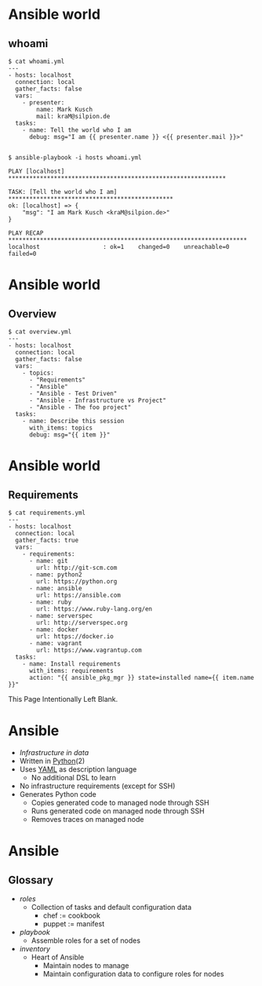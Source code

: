 <!SLIDE title>

<!-- -->

<!SLIDE command commandline small>

# Ansible world

## whoami

    $ cat whoami.yml
    ---
    - hosts: localhost
      connection: local
      gather_facts: false
      vars:
        - presenter:
            name: Mark Kusch
            mail: kraM@silpion.de
      tasks:
        - name: Tell the world who I am
          debug: msg="I am {{ presenter.name }} <{{ presenter.mail }}>"


    $ ansible-playbook -i hosts whoami.yml

    PLAY [localhost] **************************************************************

    TASK: [Tell the world who I am] ***********************************************
    ok: [localhost] => {
        "msg": "I am Mark Kusch <kraM@silpion.de>"
    }

    PLAY RECAP ********************************************************************
    localhost                  : ok=1    changed=0    unreachable=0    failed=0



<!SLIDE command commandline small>

# Ansible world

## Overview

    $ cat overview.yml
    ---
    - hosts: localhost
      connection: local
      gather_facts: false
      vars:
        - topics:
          - "Requirements"
          - "Ansible"
          - "Ansible - Test Driven"
          - "Ansible - Infrastructure vs Project"
          - "Ansible - The foo project"
      tasks:
        - name: Describe this session
          with_items: topics
          debug: msg="{{ item }}"



<!SLIDE command commandline small>

# Ansible world

## Requirements

    $ cat requirements.yml
    ---
    - hosts: localhost
      connection: local
      gather_facts: true
      vars:
        - requirements:
          - name: git
            url: http://git-scm.com
          - name: python2
            url: https://python.org
          - name: ansible
            url: https://ansible.com
          - name: ruby
            url: https://www.ruby-lang.org/en
          - name: serverspec
            url: http://serverspec.org
          - name: docker
            url: https://docker.io
          - name: vagrant
            url: https://www.vagrantup.com
      tasks:
        - name: Install requirements
          with_items: requirements
          action: "{{ ansible_pkg_mgr }} state=installed name={{ item.name }}"



<!SLIDE blank>

This Page Intentionally Left Blank.



<!SLIDE command bullets small>

# Ansible

* *Infrastructure in data*
* Written in [Python](http://python.org)(2)
* Uses [YAML](http://yaml.org) as description language
    * No additional DSL to learn
* No infrastructure requirements (except for SSH)
* Generates Python code
    * Copies generated code to managed node through SSH
    * Runs generated code on managed node through SSH
    * Removes traces on managed node



<!SLIDE command bullets small>

# Ansible

## Glossary

* *roles*
    * Collection of tasks and default configuration data
        * chef := cookbook
        * puppet := manifest
* *playbook*
    * Assemble roles for a set of nodes
* *inventory*
    * Heart of Ansible
        * Maintain nodes to manage
        * Maintain configuration data to configure roles for nodes


<!-- vim: set nofen sw=4 ts=4 et: -->
